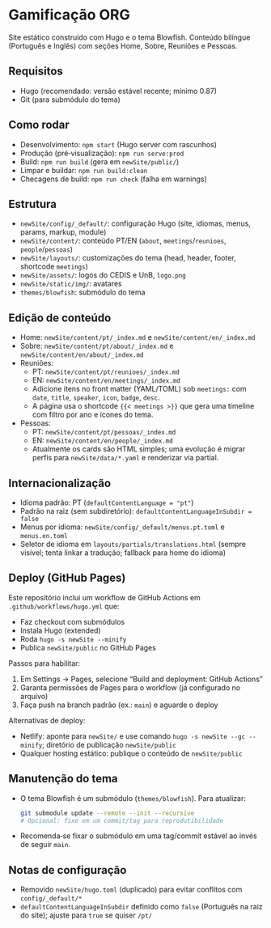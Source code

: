 # Gamificação ORG

Site estático construído com Hugo e o tema Blowfish. Conteúdo bilíngue (Português e Inglês) com seções Home, Sobre, Reuniões e Pessoas.

## Requisitos
- Hugo (recomendado: versão estável recente; mínimo 0.87)
- Git (para submódulo do tema)

## Como rodar
- Desenvolvimento: `npm start` (Hugo server com rascunhos)
- Produção (pré‑visualização): `npm run serve:prod`
- Build: `npm run build` (gera em `newSite/public/`)
- Limpar e buildar: `npm run build:clean`
- Checagens de build: `npm run check` (falha em warnings)

## Estrutura
- `newSite/config/_default/`: configuração Hugo (site, idiomas, menus, params, markup, module)
- `newSite/content/`: conteúdo PT/EN (`about`, `meetings`/`reunioes`, `people`/`pessoas`)
- `newSite/layouts/`: customizações do tema (head, header, footer, shortcode `meetings`)
- `newSite/assets/`: logos do CEDIS e UnB, `logo.png`
- `newSite/static/img/`: avatares
- `themes/blowfish`: submódulo do tema

## Edição de conteúdo
- Home: `newSite/content/pt/_index.md` e `newSite/content/en/_index.md`
- Sobre: `newSite/content/pt/about/_index.md` e `newSite/content/en/about/_index.md`
- Reuniões:
  - PT: `newSite/content/pt/reunioes/_index.md`
  - EN: `newSite/content/en/meetings/_index.md`
  - Adicione itens no front matter (YAML/TOML) sob `meetings:` com `date`, `title`, `speaker`, `icon`, `badge`, `desc`.
  - A página usa o shortcode `{{< meetings >}}` que gera uma timeline com filtro por ano e ícones do tema.
- Pessoas:
  - PT: `newSite/content/pt/pessoas/_index.md`
  - EN: `newSite/content/en/people/_index.md`
  - Atualmente os cards são HTML simples; uma evolução é migrar perfis para `newSite/data/*.yaml` e renderizar via partial.

## Internacionalização
- Idioma padrão: PT (`defaultContentLanguage = "pt"`)
- Padrão na raiz (sem subdiretório): `defaultContentLanguageInSubdir = false`
- Menus por idioma: `newSite/config/_default/menus.pt.toml` e `menus.en.toml`
- Seletor de idioma em `layouts/partials/translations.html` (sempre visível; tenta linkar a tradução; fallback para home do idioma)

## Deploy (GitHub Pages)
Este repositório inclui um workflow de GitHub Actions em `.github/workflows/hugo.yml` que:
- Faz checkout com submódulos
- Instala Hugo (extended)
- Roda `hugo -s newSite --minify`
- Publica `newSite/public` no GitHub Pages

Passos para habilitar:
1. Em Settings → Pages, selecione “Build and deployment: GitHub Actions”
2. Garanta permissões de Pages para o workflow (já configurado no arquivo)
3. Faça push na branch padrão (ex.: `main`) e aguarde o deploy

Alternativas de deploy:
- Netlify: aponte para `newSite/` e use comando `hugo -s newSite --gc --minify`; diretório de publicação `newSite/public`
- Qualquer hosting estático: publique o conteúdo de `newSite/public`

## Manutenção do tema
- O tema Blowfish é um submódulo (`themes/blowfish`). Para atualizar:
  ```bash
  git submodule update --remote --init --recursive
  # Opcional: fixe em um commit/tag para reprodutibilidade
  ```
- Recomenda‑se fixar o submódulo em uma tag/commit estável ao invés de seguir `main`.

## Notas de configuração
- Removido `newSite/hugo.toml` (duplicado) para evitar conflitos com `config/_default/*`
- `defaultContentLanguageInSubdir` definido como `false` (Português na raiz do site); ajuste para `true` se quiser `/pt/`

